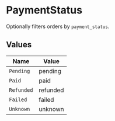# PaymentStatus

Optionally filters orders by `payment_status`.


## Values

| Name       | Value      |
| ---------- | ---------- |
| `Pending`  | pending    |
| `Paid`     | paid       |
| `Refunded` | refunded   |
| `Failed`   | failed     |
| `Unknown`  | unknown    |